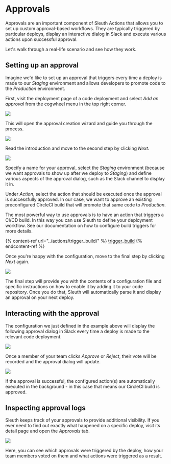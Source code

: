 # Approvals

Approvals are an important component of Sleuth Actions that allows you to set up custom approval-based workflows. They are typically triggered by particular deploys, display an interactive dialog in Slack and execute various actions upon successful approval.

Let's walk through a real-life scenario and see how they work.

## Setting up an approval

Imagine we'd like to set up an approval that triggers every time a deploy is made to our _Staging_ environment and allows developers to promote code to the _Production_ environment.

First, visit the deployment page of a code deployment and select _Add an approval_ from the cogwheel menu in the top right corner.

![](../.gitbook/assets/add-an-approval.png)

This will open the approval creation wizard and guide you through the process.

![](../.gitbook/assets/step1.png)

Read the introduction and move to the second step by clicking _Next_.

![](<../.gitbook/assets/step2 (1).png>)

Specify a name for your approval, select the _Staging_ environment (because we want approvals to show up after we deploy to _Staging_) and define various aspects of the approval dialog, such as the Slack channel to display it in.

Under _Action_, select the action that should be executed once the approval is successfully approved. In our case, we want to approve an existing preconfigured CircleCI build that will promote that same code to _Production_.

The most powerful way to use approvals is to have an action that triggers a CI/CD build. In this way you can use Sleuth to define your deployment workflow. See our documentation on how to configure build triggers for more details.

{% content-ref url="../actions/trigger_build/" %}
[trigger_build](../actions/trigger_build/)
{% endcontent-ref %}

Once you're happy with the configuration, move to the final step by clicking _Next_ again.

![](../.gitbook/assets/step3.png)

The final step will provide you with the contents of a configuration file and specific instructions on how to enable it by adding it to your code repository. Once you do that, Sleuth will automatically parse it and display an approval on your next deploy.

## Interacting with the approval

The configuration we just defined in the example above will display the following approval dialog in Slack every time a deploy is made to the relevant code deployment.

![](../.gitbook/assets/approval-before.png)

Once a member of your team clicks _Approve_ or _Reject_, their vote will be recorded and the approval dialog will update.

![](../.gitbook/assets/approval-after.png)

If the approval is successful, the configured action(s) are automatically executed in the background - in this case that means our CircleCI build is approved.

## Inspecting approval logs

Sleuth keeps track of your approvals to provide additional visibility. If you ever need to find out exactly what happened on a specific deploy, visit its detail page and open the _Approvals_ tab.

![](../.gitbook/assets/approval-tab.png)

Here, you can see which approvals were triggered by the deploy, how your team members voted on them  and what actions were triggered as a result.
